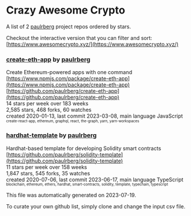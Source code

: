# Crazy Awesome Crypto
A list of 2 [paulrberg](https://github.com/paulrberg) project repos ordered by stars.  

Checkout the interactive version that you can filter and sort: 
[https://www.awesomecrypto.xyz/](https://www.awesomecrypto.xyz/)  


### [create-eth-app](https://github.com/paulrberg/create-eth-app) by [paulrberg](https://github.com/paulrberg)  
Create Ethereum-powered apps with one command  
[https://www.npmjs.com/package/create-eth-app](https://www.npmjs.com/package/create-eth-app)  
[https://github.com/paulrberg/create-eth-app](https://github.com/paulrberg/create-eth-app)  
14 stars per week over 183 weeks  
2,585 stars, 468 forks, 60 watches  
created 2020-01-13, last commit 2023-03-08, main language JavaScript  
<sub><sup>create-react-app, ethereum, graphql, react, the-graph, yarn, yarn-workspaces</sup></sub>


### [hardhat-template](https://github.com/paulrberg/solidity-template) by [paulrberg](https://github.com/paulrberg)  
Hardhat-based template for developing Solidity smart contracts  
[https://github.com/paulrberg/solidity-template](https://github.com/paulrberg/solidity-template)  
11 stars per week over 158 weeks  
1,847 stars, 545 forks, 35 watches  
created 2020-07-06, last commit 2023-06-17, main language TypeScript  
<sub><sup>blockchain, ethereum, ethers, hardhat, smart-contracts, solidity, template, typechain, typescript</sup></sub>


This file was automatically generated on 2023-07-19.  

To curate your own github list, simply clone and change the input csv file.  